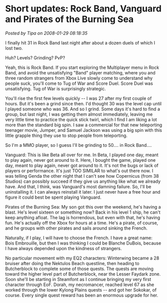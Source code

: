 # Short updates: Rock Band, Vanguard and Pirates of the Burning Sea

*Posted by Tipa on 2008-01-29 08:18:35*

I finally hit 31 in Rock Band last night after about a dozen duels of which I lost two.

Huh? Levels? Grinding? PvP?

Yeah, this is Rock Band. If you start exploring the Multiplayer menu in Rock Band, and avoid the unsatisfying "Band" player matching, where you and three random strangers from Xbox Live slowly come to understand why people suck, you'll come to Tug of War and Score Duel. Score Duel was unsatisfying. Tug of War is surprisingly strategic.

You'll rise the first few levels quickly -- I was 27 after my first couple of hours. But it's been a grind since then. I'd thought 30 was the level cap until I played someone who was 36. And so I grind. Some days it's hard to find a group, but last night, I was getting them almost immediately, leaving me very little time to practice the quick stick twirl, which I find I am liking a lot more than the standard big spin. I saw a commercial for that new teleporting teenager movie, Jumper, and Samuel Jackson was using a big spin with this little grapple thing they use to stop people from teleporting.

So I'm a MMO player, so I guess I'll be grinding to 50.... in Rock Band....

Vanguard: This is like Beta all over for me. In Beta, I played one day, meant to play again, never got around to it. Here, I bought the game, played one day, meant to play again, never got around to it. It's not the bugs or lack of players or performance. It's just TOO SIMILAR to what's out there now. I was telling Genda the other night that I can't see how Copernicus (from 38 Studios) can possibly succeed if they give us anything like what we already have. And that, I think, was Vanguard's most damning failure. So, I'll be uninstalling it. I can always reinstall it later. I just never have a free hour and figure it could best be spent playing Vanguard.

Pirates of the Burning Sea: My son got this over the weekend, he's having a blast. He's level sixteen or something now? Back in his level 1 ship, he can't keep anything afloat. The lag is horrendous, but even with that, he's having fun. He's actually off the Xbox for hours at a time. He's a pirate, of course, and he groups with other pirates and sails around sinking the French.

Naturally, if I play, I will have to choose the French. I have a great name: Bois Embrouille, but then I was thinking I could be Blanche DuBois, because I have always depended upon the kindness of strangers.

No particular movement with my EQ2 characters: Winterwing became a 28 bruiser after doing the Nektulos Beach questline, then heading to Butcherblock to complete some of those quests. The quests are moving toward the higher level part of Butcherblock, near the Lesser Faydark zone. Soon she'll be starting in Steamfont as I continue bringing my very first character through EoF. Dorah, my necromancer, reached level 67 as she worked through the lower Kylong Plains quests -- and got her Sokokar, of course. Every single quest reward has been an enormous upgrade for her.
